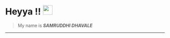 # Heyya !! <img src="https://www.google.com/imgres?imgurl=http%3A%2F%2Fs3.amazonaws.com%2Fpix.iemoji.com%2Fimages%2Femoji%2Fapple%2Fios-12%2F256%2Fwaving-hand.png&imgrefurl=http%3A%2F%2Fwww.iemoji.com%2Fview%2Femoji%2F62%2Fsmileys-people%2Fwaving-hand&tbnid=ku2d2RozRahRrM&vet=12ahUKEwiIktS6-57sAhVeNLcAHfxxBzgQMygUegUIARD-AQ..i&docid=j0GcdsGS39QMcM&w=256&h=256&q=emoji&hl=en&ved=2ahUKEwiIktS6-57sAhVeNLcAHfxxBzgQMygUegUIARD-AQ" width="30px">

>My name is ***SAMRUDDHI DHAVALE***
************************************************************************************************************************************************************

<!--
**samruddhid5/samruddhid5** is a ✨ _special_ ✨ repository because its `README.md` (this file) appears on your GitHub profile.

Here are some ideas to get you started:

- 🔭 I’m currently working on ...
- 🌱 I’m currently learning ...
- 👯 I’m looking to collaborate on ...
- 🤔 I’m looking for help with ...
- 💬 Ask me about ...
- 📫 How to reach me: ...
- 😄 Pronouns: ...
- ⚡ Fun fact: ...
-->
